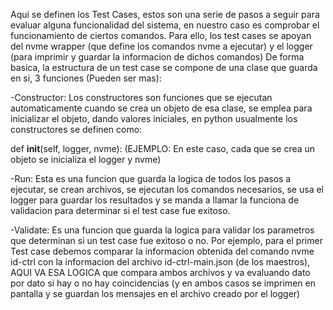 Aqui se definen los Test Cases, estos son una serie de pasos a seguir para evaluar alguna funcionalidad del sistema, en nuestro caso es comprobar el funcionamiento de ciertos comandos.
Para ello, los test cases se apoyan del nvme wrapper (que define los comandos nvme a ejecutar) y el logger (para imprimir y guardar la informacion de dichos comandos)
De forma basica, la estructura de un test case se compone de una clase que guarda en si, 3 funciones (Pueden ser mas):

-Constructor: Los constructores son funciones que se ejecutan automaticamente cuando se crea un objeto de esa clase, se emplea para inicializar el objeto, dando valores iniciales, en python usualmente los constructores se definen como:

def __init__(self, logger, nvme):  (EJEMPLO: En este caso, cada que se crea un objeto se inicializa el logger y nvme)

-Run: Esta es una funcion que guarda la logica de todos los pasos a ejecutar, se crean archivos, se ejecutan los comandos necesarios, se usa el logger para guardar los resultados y se manda a llamar la funciona de validacion para determinar si el test case fue exitoso.

-Validate: Es una funcion que guarda la logica para validar los parametros que determinan si un test case fue exitoso o no. Por ejemplo, para el primer Test case debemos comparar la informacion obtenida del comando nvme id-ctrl con la informacion del archivo id-ctrl-main.json (de los maestros), AQUI VA ESA LOGICA que compara ambos archivos y va evaluando dato por dato si hay o no hay coincidencias (y en ambos casos se imprimen en pantalla y se guardan los mensajes en el archivo creado por el logger)
